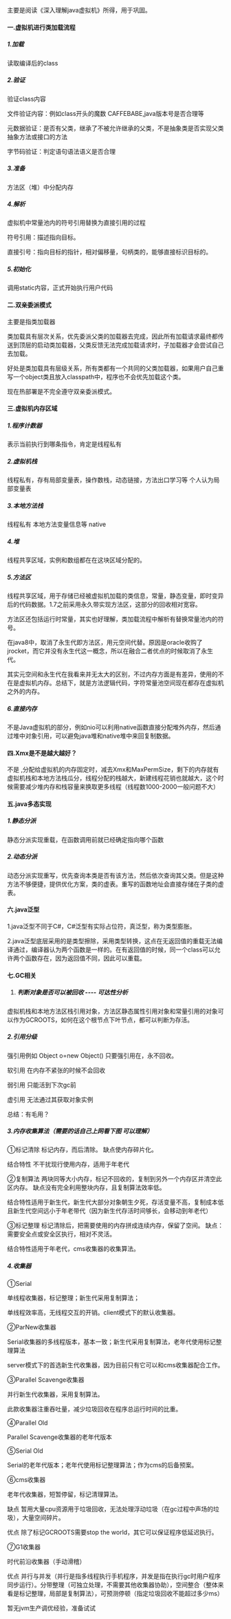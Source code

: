 主要是阅读《深入理解java虚拟机》所得，用于巩固。

#### 一.虚拟机进行类加载流程

##### 1.加载

读取编译后的class

##### 2.验证

验证class内容

文件验证内容：例如class开头的魔数 CAFFEBABE,java版本号是否合理等

元数据验证：是否有父类，继承了不被允许继承的父类，不是抽象类是否实现父类抽象方法或接口的方法

字节码验证：判定语句语法语义是否合理

##### 3.准备

方法区（堆）中分配内存

##### 4.解析

虚拟机中常量池内的符号引用替换为直接引用的过程

符号引用：描述指向目标。

直接引号：指向目标的指针，相对偏移量，句柄类的，能够直接标识目标的。

##### 5.初始化

调用static内容，正式开始执行用户代码

 

#### 二.双亲委派模式

主要是指类加载器

类加载具有层次关系，优先委派父类的加载器去完成，因此所有加载请求最终都传送到顶层的启动类加载器，父类反馈无法完成加载请求时，子加载器才会尝试自己去加载。

好处是类加载具有层级关系，所有类都有一个共同的父类加载器，如果用户自己重写一个object类且放入classpath中，程序也不会优先加载这个类。

现在热部署是不完全遵守双亲委派模式。

 

#### 三.虚拟机内存区域

##### 1.程序计数器

表示当前执行到哪条指令，肯定是线程私有

##### 2.虚拟机栈

线程私有，存有局部变量表，操作数栈，动态链接，方法出口学习等  个人认为局部变量表

##### 3.本地方法栈

线程私有 本地方法变量信息等 native

##### 4.堆

线程共享区域，实例和数组都在在这块区域分配的。

##### 5.方法区

线程共享区域，用于存储已经被虚拟机加载的类信息，常量，静态变量，即时变异后的代码数据。1.7之前采用永久带实现方法区，这部分的回收相对宽容。

方法区还包括运行时常量，其实也好理解，类加载流程中解析有替换常量池内的符号。

在java8中，取消了永生代即方法区，用元空间代替。原因是oracle收购了jrocket，而它并没有永生代这一概念，所以在融合二者优点的时候取消了永生代。

其实元空间和永生代在我看来并无太大的区别，不过内存方面是有差异，使用的不在是虚拟机内存。总结下，就是方法逻辑代码，字符常量池空间现在都存在虚拟机之外的内存。

 

##### 6.直接内存

不是Java虚拟机的部分，例如nio可以利用native函数直接分配堆外内存，然后通过堆中对象引用，可以避免java堆和native堆中来回复制数据。

 

#### 四.Xmx是不是越大越好？

不是 ,分配给虚拟机的内存固定时，减去Xmx和MaxPermSize，剩下的内存就有虚拟机栈和本地方法栈瓜分，线程分配的栈越大，新建线程花销也就越大，这个时候需要减少堆内存和栈容量来换取更多线程（线程数1000-2000一般问题不大）

 

#### 五.java多态实现

##### 1.静态分派

静态分派实现重载，在函数调用前就已经确定指向哪个函数

##### 2.动态分派

动态分派实现重写，优先查询本类是否有该方法，然后依次查询其父类。但是这种方法不够便捷，提供优化方案，类的虚表。重写的函数地址会直接存储在子类的虚表。

 

#### 六.java泛型

1.java泛型不同于C#，C#泛型有实际占位符，真泛型，称为类型膨胀。

2.java泛型底层采用的是类型擦除，采用类型转换，这点在无返回值的重载无法编译通过，编译器认为两个函数是一样的。在有返回值的时候，同一个class可以允许两个函数存在，因为返回值不同，因此可以重载。

 

#### 七.GC相关

1. ##### 判断对象是否可以被回收  ---- 可达性分析

虚拟机栈和本地方法区栈引用对象，方法区静态属性引用对象和常量引用的对象可以作为GCROOTS，如何在这个根节点下叶节点，都可以判断为存活。

##### 2.引用分级

强引用例如  Object o=new Object() 只要强引用在，永不回收。

软引用 在内存不紧张的时候不会回收

弱引用 只能活到下次gc前

虚引用 无法通过其获取对象实例   

总结：有毛用？

##### 3.内存收集算法（需要的话自己上网看下图 可以理解）

①标记清除  标记内存，而后清除。 缺点使内存碎片化。

结合特性 不干扰现行使用内存，适用于年老代

②复制算法 两块同等大小内存，标记不回收的，复制到另外一个内存区并清空此区内存。 缺点没有完全利用整块内存，且复制算法效率低。  

结合特性适用于新生代，新生代大部分对象朝生夕死，存活变量不高，复制成本低且新生代空间远小于年老带代（因为新生代存活时间够长，会移动到年老代）

③标记整理 标记清除后，把需要使用的内存拼成连续内存，保留了空间。  缺点：需要安全点或安全区执行，相对不灵活。

结合特性适用于年老代，cms收集器的收集算法。

##### 4.收集器

①Serial

单线程收集器，标记整理；新生代采用复制算法；

单线程效率高，无线程交互的开销。client模式下的默认收集器。

②ParNew收集器

Serial收集器的多线程版本，基本一致；新生代采用复制算法，老年代使用标记整理算法

server模式下的首选新生代收集器，因为目前只有它可以和cms收集器配合工作。

③Parallel Scavenge收集器

并行新生代收集器，采用复制算法。

此款收集器注重吞吐量，减少垃圾回收在程序总运行时间的比重。

④Parallel Old

Parallel Scavenge收集器的老年代版本

⑤Serial Old

Serial的老年代版本；老年代使用标记整理算法；作为cms的后备预案。

⑥cms收集器

老年代收集器，短暂停留，标记清理算法。

缺点 暂用大量cpu资源用于垃圾回收，无法处理浮动垃圾（在gc过程中声场的垃圾），大量空间碎片。

优点 除了标记GCROOTS需要stop the world，其它可以保证程序低延迟执行。

⑦G1收集器

时代前沿收集器（手动滑稽）

优点  并行与并发（并行是指多线程执行手机程序，并发是指在执行gc时用户程序同步运行）。分带整理（可独立处理，不需要其他收集器协助），空间整合（整体来看是标记整理，局部是复制算法），可预测停顿（指定垃圾回收不能超过多少ms）

 

暂无jvm生产调优经验，准备试试